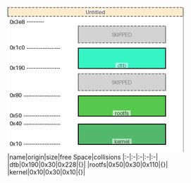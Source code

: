 ![memory map diagram](test_generate_doc_example_normal_cropped.png)
|name|origin|size|free Space|collisions
|:-|:-|:-|:-|:-|
|<span style='color:(144, 104, 152, 78)'>dtb</span>|0x190|0x30|0x228|{}|
|<span style='color:(251, 144, 53, 51)'>rootfs</span>|0x50|0x30|0x110|{}|
|<span style='color:(85, 170, 47, 186)'>kernel</span>|0x10|0x30|0x10|{}|
